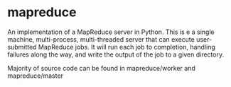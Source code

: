 # mapreduce
An implementation of a MapReduce server in Python. This is e a single machine, multi-process, multi-threaded server that can execute user-submitted MapReduce jobs. It will run each job to completion, handling failures along the way, and write the output of the job to a given directory.

Majority of source code can be found in mapreduce/worker and mapreduce/master
